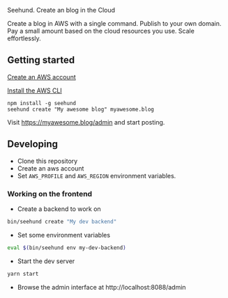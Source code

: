 
Seehund. Create an blog in the Cloud

Create a blog in AWS with a single command. Publish to your own domain. Pay a small amount based on the cloud resources you use. Scale effortlessly.

## Getting started

[Create an AWS account](https://aws.amazon.com/console/)

[Install the AWS CLI](https://aws.amazon.com/cli/)

```
npm install -g seehund
seehund create "My awesome blog" myawesome.blog
```

Visit https://myawesome.blog/admin and start posting.

## Developing

* Clone this repository
* Create an aws account
* Set `AWS_PROFILE` and `AWS_REGION` environment variables.

### Working on the frontend

* Create a backend to work on
```sh
bin/seehund create "My dev backend"
```
* Set some environment variables
```sh
eval $(bin/seehund env my-dev-backend)
```
* Start the dev server
```sh
yarn start
```
* Browse the admin interface at http://localhost:8088/admin


